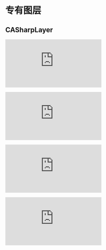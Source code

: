 # 专有图层  
## CASharpLayer   
![---->CASharpLayer](https://github.com/AlexanderYeah/ATCoreAnimWorkSpace/blob/master/Lession5/CASharpLayer%E4%BD%BF%E7%94%A8/CASharpLayer.md)  

![----CATextLayer](
https://github.com/AlexanderYeah/ATCoreAnimWorkSpace/blob/master/Lession5/CATextLayer%E7%9A%84%E4%BD%BF%E7%94%A8/CATextLayer.md)

![----CATransformLayer](
https://github.com/AlexanderYeah/ATCoreAnimWorkSpace/blob/master/Lession5/CATransformLayer%E7%9A%84%E4%BD%BF%E7%94%A8/CATransformLayer.md)

![----CAGradientLayer](https://github.com/AlexanderYeah/ATCoreAnimWorkSpace/blob/master/Lession5/CAGradientLayer%E7%9A%84%E4%BD%BF%E7%94%A8/CAGradientLayer.md)
